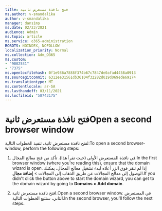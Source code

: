 ```yaml
---
title: فتح نافذة مستعرض ثانية
ms.author: v-smandalika
author: v-smandalika
manager: dansimp
ms.date: 02/23/2021
audience: Admin
ms.topic: article
ms.service: o365-administration
ROBOTS: NOINDEX, NOFOLLOW
localization_priority: Normal
ms.collection: Adm_O365
ms.custom:
- "9002531"
- "7375"
ms.openlocfilehash: 0f1e986a7888f374b67c7847de0afad4458a0913
ms.sourcegitcommit: 6312ee31561db36104f32282d019d069ede69174
ms.translationtype: MT
ms.contentlocale: ar-SA
ms.lasthandoff: 03/11/2021
ms.locfileid: "50743175"
---
```

# <a name="open-a-second-browser-window"></a><span data-ttu-id="5a72b-102">فتح نافذة مستعرض ثانية</span><span class="sxs-lookup"><span data-stu-id="5a72b-102">Open a second browser window</span></span>

<span data-ttu-id="5a72b-103">لفتح نافذة مستعرض ثانية، تنفيذ الخطوات التالية:</span><span class="sxs-lookup"><span data-stu-id="5a72b-103">To open a second browser-window, perform the following steps:</span></span>

1. <span data-ttu-id="5a72b-104">في نافذة المستعرض الأولى (حيث تقرأ هذا)، تأكد من فتح معالج المجال.</span><span class="sxs-lookup"><span data-stu-id="5a72b-104">In the first browser window (where you're reading this), ensure that the domain wizard is open.</span></span> <span data-ttu-id="5a72b-105">إذا لم تنقر فوق الزر أعلاه لبدء تشغيل معالج المجال، يمكنك الوصول إلى معالج المجالات عن طريق الذهاب إلى المجالات > **إضافة مجال**.</span><span class="sxs-lookup"><span data-stu-id="5a72b-105">If you didn't click the button above to start the domain wizard, you can get to the domain wizard by going to **Domains > Add domain**.</span></span>

2. <span data-ttu-id="5a72b-106">افتح نافذة مستعرض ثانية.</span><span class="sxs-lookup"><span data-stu-id="5a72b-106">Open a second browser window.</span></span> <span data-ttu-id="5a72b-107">في المستعرض الثاني، ستتبع الخطوات التالية.</span><span class="sxs-lookup"><span data-stu-id="5a72b-107">In the second browser, you'll follow the next steps.</span></span>
